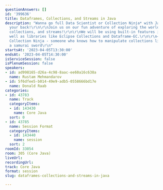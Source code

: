 ```yaml
---
questionAnswers: []
id: '399636'
title: Dataframes, Collections, and Streams in Java
description: "Wanna go full Data Scientist or Collection Ninja* with Java? We've got
  your back!\r\n\r\nJoin us on our fun adventure of exploring the world of dataframes,
  collections, and streams!\r\n\r\nWe will be using built-in features in Java, as
  well as libraries like Eclipse Collections and Dataframe-EC.\r\n\r\n—--------\r\n*)
  Collection Ninja - someone who knows how to manipulate collections like wielding
  a samurai sword\r\n"
startsAt: '2023-04-05T13:30:00'
endsAt: '2023-04-05T14:30:00'
isServiceSession: false
isPlenumSession: false
speakers:
- id: ad998165-d26a-4c98-8aac-ee60a16c638a
  name: Rustam Mehmandarov
- id: 5f6dfee5-b014-49e9-adb5-0558666bd17e
  name: Donald Raab
categories:
- id: 43783
  name: Track
  categoryItems:
  - id: 143430
    name: Core Java
  sort: 0
- id: 43785
  name: Session Format
  categoryItems:
  - id: 143440
    name: session
  sort: 2
roomId: 33054
room: 305 (Core Java)
liveUrl: 
recordingUrl: 
track: Core Java
format: session
slug: dataframes-collections-and-streams-in-java

---
```

